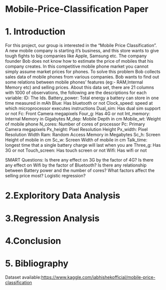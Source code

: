 # Mobile-Price-Classification Paper
# 1. Introduction
For this project, our group is interested in the “Mobile Price Classification”. A new mobile company is starting it’s business, and this store wants to give tough fights to big companies like Apple, Samsung etc.
The company founder Bob does not know how to estimate the price of mobiles that his company creates. In this competitive mobile phone market you cannot simply assume market prices for phones. To solve this problem Bob collects sales data of mobile phones from various companies.
Bob wants to find out some relations between mobile phones’ features (eg:- RAM,Internal Memory etc) and selling prices. 
About this data set, there are 21 columns with 1000 of observations, the following are the descriptions for each variable: 
ID: The Ids.
Battery_power: Total energy a battery can store in one time measured in mAh
Blue: Has bluetooth or not
Clock_speed: speed at which microprocessor executes instructions
Dual_sim: Has dual sim support or not
Fc: Front Camera megapixels
Four_g: Has 4G or not
Int_memory: Internal Memory in Gigabytes
M_dep: Mobile Depth in cm
Mobile_wt: Weight of mobile phone
N_cores: Number of cores of processor
Pc: Primary Camera megapixels
Px_height: Pixel Resolution Height
Px_width: Pixel Resolution Width
Ram: Random Access Memory in Megabytes
Sc_h: Screen Height of mobile in cm
Sc_w: Screen Width of mobile in cm
Talk_time: longest time that a single battery charge will last when you are
Three_g: Has 3G or not
Touch_screen: Has touch screen or not
Wifi: Has wifi or not
 
SMART Questions:
Is there any effect on 3G by the factor of 4G?
Is there any effect on Wifi by the factor of Bluetooth?
Is there any relationship between Battery power and the number of cores?
What factors affect the selling price most?
Logistic regression?

# 2.Exploritory Data Analysis

# 3.Regression Analysis

# 4.Conclusion

# 5. Bibliography
Dataset available:https://www.kaggle.com/iabhishekofficial/mobile-price-classification
